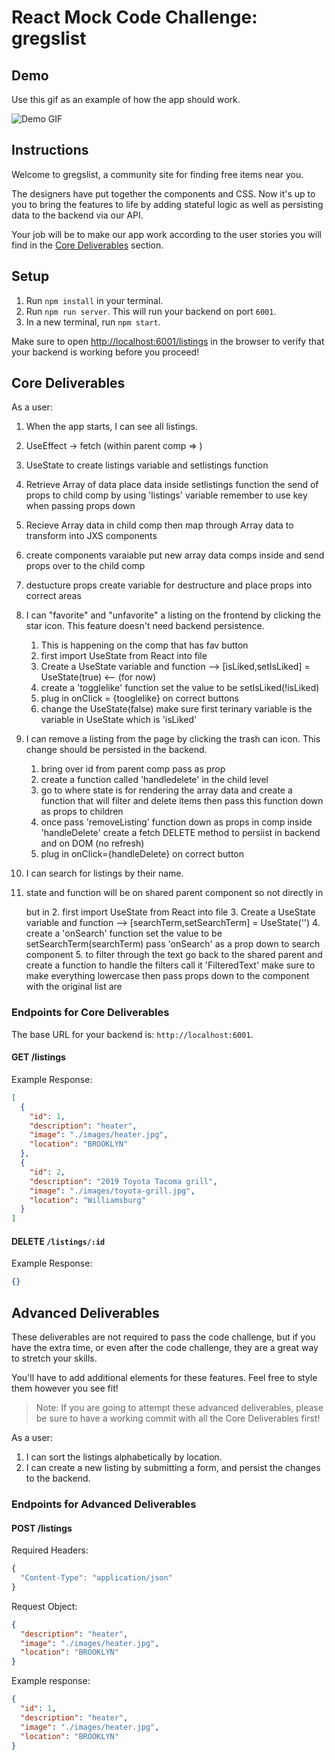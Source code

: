 # React Mock Code Challenge: gregslist

## Demo

Use this gif as an example of how the app should work.

![Demo GIF](https://curriculum-content.s3.amazonaws.com/phase-2/react-hooks-mock-challenge-gregslist/demo.gif)

## Instructions

Welcome to gregslist, a community site for finding free items near you.

The designers have put together the components and CSS. Now it's up to you to
bring the features to life by adding stateful logic as well as persisting data
to the backend via our API.

Your job will be to make our app work according to the user stories you will
find in the [Core Deliverables](#Core-Deliverables) section.

## Setup

1. Run `npm install` in your terminal.
2. Run `npm run server`. This will run your backend on port `6001`.
3. In a new terminal, run `npm start`.

Make sure to open [http://localhost:6001/listings](http://localhost:6001/listings)
in the browser to verify that your backend is working before you proceed!

## Core Deliverables

As a user:

1. When the app starts, I can see all listings.
  1. UseEffect -> fetch (within parent comp => <App />)
  2. UseState to create listings variable and setlistings function
  3. Retrieve Array of data place data inside setlistings function the send of props to child comp by using 
      'listings' variable remember to use key when passing props down
  4. Recieve Array data in child comp <ListingsContainer /> then map through Array data to transform into JXS components 
  5. create components varaiable put new array data comps inside and send props over to the child comp <ListingCards />
  6. destucture props create variable for destructure and place props into correct areas

2. I can "favorite" and "unfavorite" a listing on the frontend by clicking the
   star icon. This feature doesn't need backend persistence.
   1. This is happening on the comp that has fav button <ListingCard />
   2. first import UseState from React into file
   3. Create a UseState variable and function --> [isLiked,setIsLiked] = UseState(true)  <-- (for now)
   4. create a 'togglelike' function set the value to be setIsLiked(!isLiked) 
   5. plug in onClick = {tooglelike} on correct buttons
   6. change the UseState(false) make sure first terinary variable is the variable in UseState which is 'isLiked'

3. I can remove a listing from the page by clicking the trash can icon. This
   change should be persisted in the backend.
   1. bring over id from parent comp pass as prop 
   2. create a function called 'handledelete' in the child level <listingCard />
   3. go to <App /> where state is for rendering the array data and create a function that will filter and delete items then pass this function down as props to children  
   4. once pass 'removeListing' function down as props in <listingCard /> comp inside 'handleDelete' create a fetch DELETE method to persiist in backend and on DOM (no refresh)
   5. plug in onClick={handleDelete} on correct button

4. I can search for listings by their name.
  1. state and function will be on shared parent component so not directly in <search/> but in <App/>
    2. first import UseState from React into file
    3. Create a UseState variable and function --> [searchTerm,setSearchTerm] = UseState('') 
    4. create a 'onSearch' function set the value to be setSearchTerm(searchTerm) pass 'onSearch' as a prop down to search component
    5. to filter through the text go back to the shared parent <App/> and create a function to handle the filters call it 'FilteredText' make sure to make everything lowercase then pass props down to the component with the original list are

### Endpoints for Core Deliverables

The base URL for your backend is: `http://localhost:6001`.

#### GET /listings

Example Response:

```json
[
  {
    "id": 1,
    "description": "heater",
    "image": "./images/heater.jpg",
    "location": "BROOKLYN"
  },
  {
    "id": 2,
    "description": "2019 Toyota Tacoma grill",
    "image": "./images/toyota-grill.jpg",
    "location": "Williamsburg"
  }
]
```

#### DELETE `/listings/:id`

Example Response:

```json
{}
```

## Advanced Deliverables

These deliverables are not required to pass the code challenge, but if you have
the extra time, or even after the code challenge, they are a great way to
stretch your skills.

You'll have to add additional elements for these features. Feel free to style
them however you see fit!

> Note: If you are going to attempt these advanced deliverables, please be sure
> to have a working commit with all the Core Deliverables first!

As a user:

1. I can sort the listings alphabetically by location.
2. I can create a new listing by submitting a form, and persist the changes to
   the backend.

### Endpoints for Advanced Deliverables

#### POST /listings

Required Headers:

```js
{
  "Content-Type": "application/json"
}
```

Request Object:

```json
{
  "description": "heater",
  "image": "./images/heater.jpg",
  "location": "BROOKLYN"
}
```

Example response:

```json
{
  "id": 1,
  "description": "heater",
  "image": "./images/heater.jpg",
  "location": "BROOKLYN"
}
```
